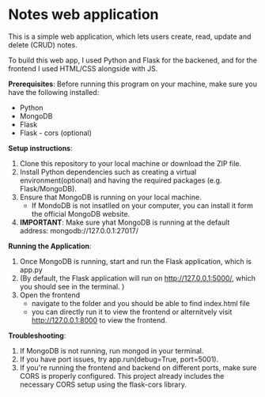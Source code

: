# Notes web application
This is a simple web application, which lets users create, read, update and delete (CRUD) notes. 

To build this web app, I used Python and Flask for the backened, and for the frontend I used HTML/CSS alongside with JS. 

**Prerequisites**:
Before running this program on your machine, make sure you have the following installed: 
 - Python 
 - MongoDB 
 - Flask
 - Flask - cors (optional)

**Setup instructions**:

1. Clone this repository to your local machine or download the ZIP file.
2. Install Python dependencies such as creating a virtual environment(optional) and having the required packages (e.g. Flask/MongoDB).
3. Ensure that MongoDB is running on your local machine.
   - If MondoDB is not insatlled on your computer, you can install it form the official MongoDB website.
4. **IMPORTANT**: Make sure yhat MongoDB is running at the default address: mongodb://127.0.0.1:27017/ 


**Running the Application**:
1. Once MongoDB is running, start and run the Flask application, which is app.py
2. (By default, the Flask application will run on http://127.0.0.1:5000/, which you should see in the terminal. )
3. Open the frontend
   - navigate to the folder and you should be able to find index.html file
   - you can directly run it to view the frontend or alternitvely visit http://127.0.0.1:8000 to view the frontend.
  
**Troubleshooting**:
1. If MongoDB is not running, run mongod in your terminal.
2. If you have port issues, try app.run(debug=True, port=5001).
3. If you're running the frontend and backend on different ports, make sure CORS is properly configured. This project already includes the necessary CORS setup using the flask-cors library.

